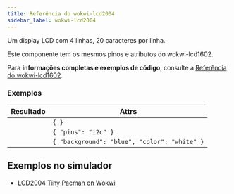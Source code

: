 ```yaml
---
title: Referência do wokwi-lcd2004
sidebar_label: wokwi-lcd2004
---
```


Um display LCD com 4 linhas, 20 caracteres por linha.

<wokwi-lcd2004 text="    wokwi-lcd2004                         4x20 characteres" />

Este componente tem os mesmos pinos e atributos do wokwi-lcd1602.

Para **informações completas e exemplos de código**, consulte a [Referência do wokwi-lcd1602](wokwi-lcd1602).

### Exemplos

| Resultado                                                           | Attrs                                        |
| ------------------------------------------------------------------- | -------------------------------------------- |
| <wokwi-lcd2004 text="Ola Mundo!" />                                 | `{ }`                                        |
| <wokwi-lcd2004 text="Ola Mundo!" pins="i2c" />                      | `{ "pins": "i2c" }`                          |
| <wokwi-lcd2004 background="blue" color="white" text="Ola Mundo!" /> | `{ "background": "blue", "color": "white" }` |

## Exemplos no simulador

- [LCD2004 Tiny Pacman on Wokwi](https://wokwi.com/arduino/projects/294590769009787402)
